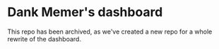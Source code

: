 # Dank Memer's dashboard
This repo has been archived, as we've created a new repo for a whole rewrite of the dashboard.
